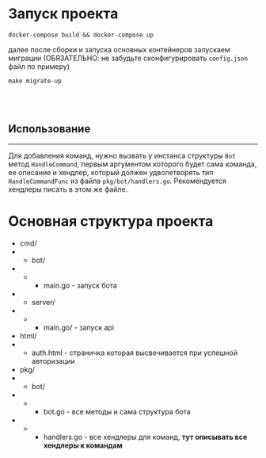 # Запуск проекта

```
docker-compose build && docker-compose up
```
далее после сборки и запуска основных контейнеров запускаем миграции
(ОБЯЗАТЕЛЬНО: не забудьте сконфигурировать `config.json` файл по примеру)
```
make migrate-up
```
<br><bt/>
<br><bt/>
## Использование
--- 
Для добавления команд, нужно вызвать у инстанса структуры `Bot` метод `HandleCommand`, первым аргументом которого будет сама команда, ее описание и хендлер, который должен удволетворять тип `HandleCommandFunc` из файла `pkg/bot/handlers.go`. Рекомендуется хендлеры писать в этом же файле.

# Основная структура проекта
- cmd/
- - bot/
- - - main.go - запуск бота
- - server/
- - - main.go/ - запуск api 
- html/
- - auth.html - страничка которая высвечивается при успешной авторизации
- pkg/
- - bot/
- - - bot.go - все методы и сама структура бота
- - - handlers.go - все хендлеры для команд, <b>тут описывать все хендлеры к командам</b>